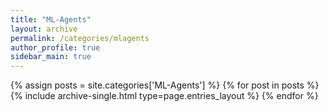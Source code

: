 ```yaml
---
title: "ML-Agents"
layout: archive
permalink: /categories/mlagents
author_profile: true
sidebar_main: true
---
```



{% assign posts = site.categories['ML-Agents'] %}
{% for post in posts %} {% include archive-single.html type=page.entries_layout %} {% endfor %}
